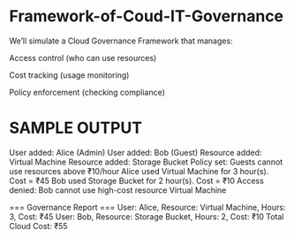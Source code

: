 # Framework-of-Coud-IT-Governance

We’ll simulate a Cloud Governance Framework that manages:

Access control (who can use resources)

Cost tracking (usage monitoring)

Policy enforcement (checking compliance)

# SAMPLE OUTPUT

User added: Alice (Admin)
User added: Bob (Guest)
Resource added: Virtual Machine
Resource added: Storage Bucket
Policy set: Guests cannot use resources above ₹10/hour
Alice used Virtual Machine for 3 hour(s). Cost = ₹45
Bob used Storage Bucket for 2 hour(s). Cost = ₹10
Access denied: Bob cannot use high-cost resource Virtual Machine

=== Governance Report ===
User: Alice, Resource: Virtual Machine, Hours: 3, Cost: ₹45
User: Bob, Resource: Storage Bucket, Hours: 2, Cost: ₹10
Total Cloud Cost: ₹55
